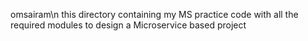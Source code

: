 omsairam\n this directory containing my MS practice code with all the required modules to design a Microservice based project
